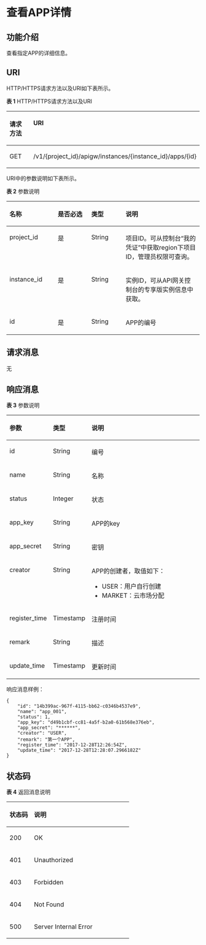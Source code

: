 # 查看APP详情<a name="apig-phapi-180713041"></a>

## 功能介绍<a name="section41459779"></a>

查看指定APP的详细信息。

## URI<a name="section37593697"></a>

HTTP/HTTPS请求方法以及URI如下表所示。

**表 1**  HTTP/HTTPS请求方法以及URI

<a name="table15644193"></a>
<table><thead align="left"><tr id="row49821820"><th class="cellrowborder" valign="top" width="20%" id="mcps1.2.3.1.1"><p id="p9035630"><a name="p9035630"></a><a name="p9035630"></a>请求方法</p>
</th>
<th class="cellrowborder" valign="top" width="80%" id="mcps1.2.3.1.2"><p id="p60797453"><a name="p60797453"></a><a name="p60797453"></a>URI</p>
</th>
</tr>
</thead>
<tbody><tr id="row25646656"><td class="cellrowborder" valign="top" width="20%" headers="mcps1.2.3.1.1 "><p id="p64113264"><a name="p64113264"></a><a name="p64113264"></a>GET</p>
</td>
<td class="cellrowborder" valign="top" width="80%" headers="mcps1.2.3.1.2 "><p id="p25791876"><a name="p25791876"></a><a name="p25791876"></a>/v1/{project_id}/apigw/instances/{instance_id}/apps/{id}</p>
</td>
</tr>
</tbody>
</table>

URI中的参数说明如下表所示。

**表 2**  参数说明

<a name="table8767205"></a>
<table><thead align="left"><tr id="row50080004"><th class="cellrowborder" valign="top" width="25%" id="mcps1.2.5.1.1"><p id="p29948539"><a name="p29948539"></a><a name="p29948539"></a>名称</p>
</th>
<th class="cellrowborder" valign="top" width="17.349999999999998%" id="mcps1.2.5.1.2"><p id="p9912623"><a name="p9912623"></a><a name="p9912623"></a>是否必选</p>
</th>
<th class="cellrowborder" valign="top" width="17.810000000000002%" id="mcps1.2.5.1.3"><p id="p64724999"><a name="p64724999"></a><a name="p64724999"></a>类型</p>
</th>
<th class="cellrowborder" valign="top" width="39.839999999999996%" id="mcps1.2.5.1.4"><p id="p8233580"><a name="p8233580"></a><a name="p8233580"></a>说明</p>
</th>
</tr>
</thead>
<tbody><tr id="row612511535457"><td class="cellrowborder" valign="top" width="25%" headers="mcps1.2.5.1.1 "><p id="p55878963"><a name="p55878963"></a><a name="p55878963"></a>project_id</p>
</td>
<td class="cellrowborder" valign="top" width="17.349999999999998%" headers="mcps1.2.5.1.2 "><p id="p29902160"><a name="p29902160"></a><a name="p29902160"></a>是</p>
</td>
<td class="cellrowborder" valign="top" width="17.810000000000002%" headers="mcps1.2.5.1.3 "><p id="p6155914"><a name="p6155914"></a><a name="p6155914"></a>String</p>
</td>
<td class="cellrowborder" valign="top" width="39.839999999999996%" headers="mcps1.2.5.1.4 "><p id="p28867016"><a name="p28867016"></a><a name="p28867016"></a>项目ID。可从控制台“我的凭证”中获取region下项目ID，管理员权限可查询。</p>
</td>
</tr>
<tr id="row16966852144511"><td class="cellrowborder" valign="top" width="25%" headers="mcps1.2.5.1.1 "><p id="p1780913159538"><a name="p1780913159538"></a><a name="p1780913159538"></a>instance_id</p>
</td>
<td class="cellrowborder" valign="top" width="17.349999999999998%" headers="mcps1.2.5.1.2 "><p id="p9809215115310"><a name="p9809215115310"></a><a name="p9809215115310"></a>是</p>
</td>
<td class="cellrowborder" valign="top" width="17.810000000000002%" headers="mcps1.2.5.1.3 "><p id="p1280914152538"><a name="p1280914152538"></a><a name="p1280914152538"></a>String</p>
</td>
<td class="cellrowborder" valign="top" width="39.839999999999996%" headers="mcps1.2.5.1.4 "><p id="p1880914157537"><a name="p1880914157537"></a><a name="p1880914157537"></a>实例ID，可从API网关控制台的专享版实例信息中获取。</p>
</td>
</tr>
<tr id="row62940229"><td class="cellrowborder" valign="top" width="25%" headers="mcps1.2.5.1.1 "><p id="p64993787"><a name="p64993787"></a><a name="p64993787"></a>id</p>
</td>
<td class="cellrowborder" valign="top" width="17.349999999999998%" headers="mcps1.2.5.1.2 "><p id="p30005365"><a name="p30005365"></a><a name="p30005365"></a>是</p>
</td>
<td class="cellrowborder" valign="top" width="17.810000000000002%" headers="mcps1.2.5.1.3 "><p id="p14515483"><a name="p14515483"></a><a name="p14515483"></a>String</p>
</td>
<td class="cellrowborder" valign="top" width="39.839999999999996%" headers="mcps1.2.5.1.4 "><p id="p34903511"><a name="p34903511"></a><a name="p34903511"></a>APP的编号</p>
</td>
</tr>
</tbody>
</table>

## 请求消息<a name="section2798957"></a>

无

## 响应消息<a name="section25388955"></a>

**表 3**  参数说明

<a name="table3064736"></a>
<table><thead align="left"><tr id="row19944104"><th class="cellrowborder" valign="top" width="20%" id="mcps1.2.4.1.1"><p id="p4859756"><a name="p4859756"></a><a name="p4859756"></a>参数</p>
</th>
<th class="cellrowborder" valign="top" width="20%" id="mcps1.2.4.1.2"><p id="p58095956"><a name="p58095956"></a><a name="p58095956"></a>类型</p>
</th>
<th class="cellrowborder" valign="top" width="60%" id="mcps1.2.4.1.3"><p id="p8152009"><a name="p8152009"></a><a name="p8152009"></a>说明</p>
</th>
</tr>
</thead>
<tbody><tr id="row56332978"><td class="cellrowborder" valign="top" width="20%" headers="mcps1.2.4.1.1 "><p id="p66677368"><a name="p66677368"></a><a name="p66677368"></a>id</p>
</td>
<td class="cellrowborder" valign="top" width="20%" headers="mcps1.2.4.1.2 "><p id="p32157698"><a name="p32157698"></a><a name="p32157698"></a>String</p>
</td>
<td class="cellrowborder" valign="top" width="60%" headers="mcps1.2.4.1.3 "><p id="p54636728"><a name="p54636728"></a><a name="p54636728"></a>编号</p>
</td>
</tr>
<tr id="row21968512"><td class="cellrowborder" valign="top" width="20%" headers="mcps1.2.4.1.1 "><p id="p34619044"><a name="p34619044"></a><a name="p34619044"></a>name</p>
</td>
<td class="cellrowborder" valign="top" width="20%" headers="mcps1.2.4.1.2 "><p id="p52679209"><a name="p52679209"></a><a name="p52679209"></a>String</p>
</td>
<td class="cellrowborder" valign="top" width="60%" headers="mcps1.2.4.1.3 "><p id="p39157559"><a name="p39157559"></a><a name="p39157559"></a>名称</p>
</td>
</tr>
<tr id="row16873712"><td class="cellrowborder" valign="top" width="20%" headers="mcps1.2.4.1.1 "><p id="p24593437"><a name="p24593437"></a><a name="p24593437"></a>status</p>
</td>
<td class="cellrowborder" valign="top" width="20%" headers="mcps1.2.4.1.2 "><p id="p45911399"><a name="p45911399"></a><a name="p45911399"></a>Integer</p>
</td>
<td class="cellrowborder" valign="top" width="60%" headers="mcps1.2.4.1.3 "><p id="p27835829"><a name="p27835829"></a><a name="p27835829"></a>状态</p>
</td>
</tr>
<tr id="row49195873"><td class="cellrowborder" valign="top" width="20%" headers="mcps1.2.4.1.1 "><p id="p25442801"><a name="p25442801"></a><a name="p25442801"></a>app_key</p>
</td>
<td class="cellrowborder" valign="top" width="20%" headers="mcps1.2.4.1.2 "><p id="p47601018"><a name="p47601018"></a><a name="p47601018"></a>String</p>
</td>
<td class="cellrowborder" valign="top" width="60%" headers="mcps1.2.4.1.3 "><p id="p30477219"><a name="p30477219"></a><a name="p30477219"></a>APP的key</p>
</td>
</tr>
<tr id="row5859515"><td class="cellrowborder" valign="top" width="20%" headers="mcps1.2.4.1.1 "><p id="p4858679"><a name="p4858679"></a><a name="p4858679"></a>app_secret</p>
</td>
<td class="cellrowborder" valign="top" width="20%" headers="mcps1.2.4.1.2 "><p id="p58008744"><a name="p58008744"></a><a name="p58008744"></a>String</p>
</td>
<td class="cellrowborder" valign="top" width="60%" headers="mcps1.2.4.1.3 "><p id="p1087862"><a name="p1087862"></a><a name="p1087862"></a>密钥</p>
</td>
</tr>
<tr id="row261113332107"><td class="cellrowborder" valign="top" width="20%" headers="mcps1.2.4.1.1 "><p id="p148381123152516"><a name="p148381123152516"></a><a name="p148381123152516"></a>creator</p>
</td>
<td class="cellrowborder" valign="top" width="20%" headers="mcps1.2.4.1.2 "><p id="p10838223112516"><a name="p10838223112516"></a><a name="p10838223112516"></a>String</p>
</td>
<td class="cellrowborder" valign="top" width="60%" headers="mcps1.2.4.1.3 "><p id="p128381023202515"><a name="p128381023202515"></a><a name="p128381023202515"></a>APP的创建者，取值如下：</p>
<a name="ul1126756132511"></a><a name="ul1126756132511"></a><ul id="ul1126756132511"><li>USER：用户自行创建</li><li>MARKET：云市场分配</li></ul>
</td>
</tr>
<tr id="row9790763"><td class="cellrowborder" valign="top" width="20%" headers="mcps1.2.4.1.1 "><p id="p54854351"><a name="p54854351"></a><a name="p54854351"></a>register_time</p>
</td>
<td class="cellrowborder" valign="top" width="20%" headers="mcps1.2.4.1.2 "><p id="p14017410"><a name="p14017410"></a><a name="p14017410"></a>Timestamp</p>
</td>
<td class="cellrowborder" valign="top" width="60%" headers="mcps1.2.4.1.3 "><p id="p61668463"><a name="p61668463"></a><a name="p61668463"></a>注册时间</p>
</td>
</tr>
<tr id="row18145258"><td class="cellrowborder" valign="top" width="20%" headers="mcps1.2.4.1.1 "><p id="p60479774"><a name="p60479774"></a><a name="p60479774"></a>remark</p>
</td>
<td class="cellrowborder" valign="top" width="20%" headers="mcps1.2.4.1.2 "><p id="p67023519"><a name="p67023519"></a><a name="p67023519"></a>String</p>
</td>
<td class="cellrowborder" valign="top" width="60%" headers="mcps1.2.4.1.3 "><p id="p60195924"><a name="p60195924"></a><a name="p60195924"></a>描述</p>
</td>
</tr>
<tr id="row4892405"><td class="cellrowborder" valign="top" width="20%" headers="mcps1.2.4.1.1 "><p id="p60740564"><a name="p60740564"></a><a name="p60740564"></a>update_time</p>
</td>
<td class="cellrowborder" valign="top" width="20%" headers="mcps1.2.4.1.2 "><p id="p21038684"><a name="p21038684"></a><a name="p21038684"></a>Timestamp</p>
</td>
<td class="cellrowborder" valign="top" width="60%" headers="mcps1.2.4.1.3 "><p id="p26411828"><a name="p26411828"></a><a name="p26411828"></a>更新时间</p>
</td>
</tr>
</tbody>
</table>

响应消息样例：

```
{
	"id": "14b399ac-967f-4115-bb62-c0346b4537e9",
	"name": "app_001",
	"status": 1,
	"app_key": "d49b1cbf-cc81-4a5f-b2a0-61b568e376eb",
	"app_secret": "******",
	"creator": "USER",
	"remark": "第一个APP",
	"register_time": "2017-12-28T12:26:54Z",
	"update_time": "2017-12-28T12:28:07.2966182Z"
}
```

## 状态码<a name="section25190616"></a>

**表 4**  返回消息说明

<a name="table26492330"></a>
<table><thead align="left"><tr id="row38027958"><th class="cellrowborder" valign="top" width="20%" id="mcps1.2.3.1.1"><p id="p60365757"><a name="p60365757"></a><a name="p60365757"></a>状态码</p>
</th>
<th class="cellrowborder" valign="top" width="80%" id="mcps1.2.3.1.2"><p id="p57788140"><a name="p57788140"></a><a name="p57788140"></a>说明</p>
</th>
</tr>
</thead>
<tbody><tr id="row50327788"><td class="cellrowborder" valign="top" width="20%" headers="mcps1.2.3.1.1 "><p id="p50019045"><a name="p50019045"></a><a name="p50019045"></a>200</p>
</td>
<td class="cellrowborder" valign="top" width="80%" headers="mcps1.2.3.1.2 "><p id="p25010814"><a name="p25010814"></a><a name="p25010814"></a>OK</p>
</td>
</tr>
<tr id="row23770734"><td class="cellrowborder" valign="top" width="20%" headers="mcps1.2.3.1.1 "><p id="p46381274"><a name="p46381274"></a><a name="p46381274"></a>401</p>
</td>
<td class="cellrowborder" valign="top" width="80%" headers="mcps1.2.3.1.2 "><p id="p65895739"><a name="p65895739"></a><a name="p65895739"></a>Unauthorized</p>
</td>
</tr>
<tr id="row56190747"><td class="cellrowborder" valign="top" width="20%" headers="mcps1.2.3.1.1 "><p id="p55156678"><a name="p55156678"></a><a name="p55156678"></a>403</p>
</td>
<td class="cellrowborder" valign="top" width="80%" headers="mcps1.2.3.1.2 "><p id="p38505946"><a name="p38505946"></a><a name="p38505946"></a>Forbidden</p>
</td>
</tr>
<tr id="row11009194"><td class="cellrowborder" valign="top" width="20%" headers="mcps1.2.3.1.1 "><p id="p19329517"><a name="p19329517"></a><a name="p19329517"></a>404</p>
</td>
<td class="cellrowborder" valign="top" width="80%" headers="mcps1.2.3.1.2 "><p id="p22187053"><a name="p22187053"></a><a name="p22187053"></a>Not Found</p>
</td>
</tr>
<tr id="row65465751"><td class="cellrowborder" valign="top" width="20%" headers="mcps1.2.3.1.1 "><p id="p1125596"><a name="p1125596"></a><a name="p1125596"></a>500</p>
</td>
<td class="cellrowborder" valign="top" width="80%" headers="mcps1.2.3.1.2 "><p id="p24064466"><a name="p24064466"></a><a name="p24064466"></a>Server Internal Error</p>
</td>
</tr>
</tbody>
</table>

